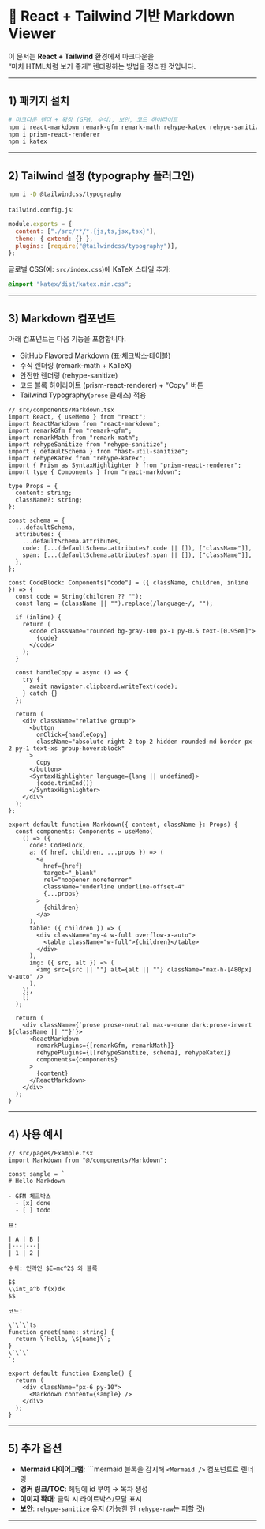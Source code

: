 # 📄 React + Tailwind 기반 Markdown Viewer

이 문서는 **React + Tailwind** 환경에서 마크다운을  
“마치 HTML처럼 보기 좋게” 렌더링하는 방법을 정리한 것입니다.  

---

## 1) 패키지 설치

```bash
# 마크다운 렌더 + 확장 (GFM, 수식), 보안, 코드 하이라이트
npm i react-markdown remark-gfm remark-math rehype-katex rehype-sanitize
npm i prism-react-renderer
npm i katex
````

---

## 2) Tailwind 설정 (typography 플러그인)

```bash
npm i -D @tailwindcss/typography
```

`tailwind.config.js`:

```js
module.exports = {
  content: ["./src/**/*.{js,ts,jsx,tsx}"],
  theme: { extend: {} },
  plugins: [require("@tailwindcss/typography")],
};
```

글로벌 CSS(예: `src/index.css`)에 KaTeX 스타일 추가:

```css
@import "katex/dist/katex.min.css";
```

---

## 3) Markdown 컴포넌트

아래 컴포넌트는 다음 기능을 포함합니다.

* GitHub Flavored Markdown (표·체크박스·테이블)
* 수식 렌더링 (remark-math + KaTeX)
* 안전한 렌더링 (rehype-sanitize)
* 코드 블록 하이라이트 (prism-react-renderer) + “Copy” 버튼
* Tailwind Typography(`prose` 클래스) 적용

```tsx
// src/components/Markdown.tsx
import React, { useMemo } from "react";
import ReactMarkdown from "react-markdown";
import remarkGfm from "remark-gfm";
import remarkMath from "remark-math";
import rehypeSanitize from "rehype-sanitize";
import { defaultSchema } from "hast-util-sanitize";
import rehypeKatex from "rehype-katex";
import { Prism as SyntaxHighlighter } from "prism-react-renderer";
import type { Components } from "react-markdown";

type Props = {
  content: string;
  className?: string;
};

const schema = {
  ...defaultSchema,
  attributes: {
    ...defaultSchema.attributes,
    code: [...(defaultSchema.attributes?.code || []), ["className"]],
    span: [...(defaultSchema.attributes?.span || []), ["className"]],
  },
};

const CodeBlock: Components["code"] = ({ className, children, inline }) => {
  const code = String(children ?? "");
  const lang = (className || "").replace(/language-/, "");

  if (inline) {
    return (
      <code className="rounded bg-gray-100 px-1 py-0.5 text-[0.95em]">
        {code}
      </code>
    );
  }

  const handleCopy = async () => {
    try {
      await navigator.clipboard.writeText(code);
    } catch {}
  };

  return (
    <div className="relative group">
      <button
        onClick={handleCopy}
        className="absolute right-2 top-2 hidden rounded-md border px-2 py-1 text-xs group-hover:block"
      >
        Copy
      </button>
      <SyntaxHighlighter language={lang || undefined}>
        {code.trimEnd()}
      </SyntaxHighlighter>
    </div>
  );
};

export default function Markdown({ content, className }: Props) {
  const components: Components = useMemo(
    () => ({
      code: CodeBlock,
      a: ({ href, children, ...props }) => (
        <a
          href={href}
          target="_blank"
          rel="noopener noreferrer"
          className="underline underline-offset-4"
          {...props}
        >
          {children}
        </a>
      ),
      table: ({ children }) => (
        <div className="my-4 w-full overflow-x-auto">
          <table className="w-full">{children}</table>
        </div>
      ),
      img: ({ src, alt }) => (
        <img src={src || ""} alt={alt || ""} className="max-h-[480px] w-auto" />
      ),
    }),
    []
  );

  return (
    <div className={`prose prose-neutral max-w-none dark:prose-invert ${className || ""}`}>
      <ReactMarkdown
        remarkPlugins={[remarkGfm, remarkMath]}
        rehypePlugins={[[rehypeSanitize, schema], rehypeKatex]}
        components={components}
      >
        {content}
      </ReactMarkdown>
    </div>
  );
}
```

---

## 4) 사용 예시

```tsx
// src/pages/Example.tsx
import Markdown from "@/components/Markdown";

const sample = `
# Hello Markdown

- GFM 체크박스
  - [x] done
  - [ ] todo

표:

| A | B |
|---|---|
| 1 | 2 |

수식: 인라인 $E=mc^2$ 와 블록

$$
\\int_a^b f(x)dx
$$

코드:

\`\`\`ts
function greet(name: string) {
  return \`Hello, \${name}\`;
}
\`\`\`
`;

export default function Example() {
  return (
    <div className="px-6 py-10">
      <Markdown content={sample} />
    </div>
  );
}
```

---

## 5) 추가 옵션

* **Mermaid 다이어그램**: \`\`\`mermaid 블록을 감지해 `<Mermaid />` 컴포넌트로 렌더링
* **앵커 링크/TOC**: 헤딩에 id 부여 → 목차 생성
* **이미지 확대**: 클릭 시 라이트박스/모달 표시
* **보안**: `rehype-sanitize` 유지 (가능한 한 `rehype-raw`는 피할 것)

---


